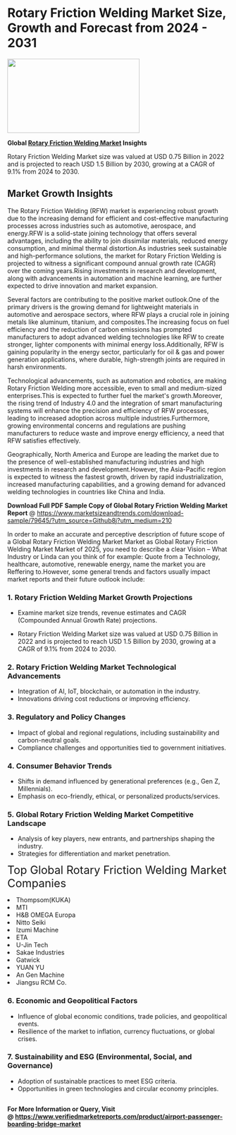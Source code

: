 <H1>Rotary Friction Welding Market Size, Growth and Forecast from 2024 - 2031</H1><img class="aligncenter size-medium wp-image-584254" src="https://thirdeyenews.in/wp-content/uploads/2024/09/Global-Market-Research-300x168.jpeg" alt="" width="300" height="168" /><p><strong>Global&nbsp;<a href="https://www.marketsizeandtrends.com/download-sample/79645/?utm_source=Github8j?utm_medium=210">Rotary Friction Welding Market</a> Insights</strong></p><p>Rotary Friction Welding Market size was valued at USD 0.75 Billion in 2022 and is projected to reach USD 1.5 Billion by 2030, growing at a CAGR of 9.1% from 2024 to 2030.</p><p><h2>Market Growth Insights</h2> <p>The Rotary Friction Welding (RFW) market is experiencing robust growth due to the increasing demand for efficient and cost-effective manufacturing processes across industries such as automotive, aerospace, and energy.RFW is a solid-state joining technology that offers several advantages, including the ability to join dissimilar materials, reduced energy consumption, and minimal thermal distortion.As industries seek sustainable and high-performance solutions, the market for Rotary Friction Welding is projected to witness a significant compound annual growth rate (CAGR) over the coming years.Rising investments in research and development, along with advancements in automation and machine learning, are further expected to drive innovation and market expansion.</p> <p>Several factors are contributing to the positive market outlook.One of the primary drivers is the growing demand for lightweight materials in automotive and aerospace sectors, where RFW plays a crucial role in joining metals like aluminum, titanium, and composites.The increasing focus on fuel efficiency and the reduction of carbon emissions has prompted manufacturers to adopt advanced welding technologies like RFW to create stronger, lighter components with minimal energy loss.Additionally, RFW is gaining popularity in the energy sector, particularly for oil & gas and power generation applications, where durable, high-strength joints are required in harsh environments.</p> <p>Technological advancements, such as automation and robotics, are making Rotary Friction Welding more accessible, even to small and medium-sized enterprises.This is expected to further fuel the market's growth.Moreover, the rising trend of Industry 4.0 and the integration of smart manufacturing systems will enhance the precision and efficiency of RFW processes, leading to increased adoption across multiple industries.Furthermore, growing environmental concerns and regulations are pushing manufacturers to reduce waste and improve energy efficiency, a need that RFW satisfies effectively.</p> <p>Geographically, North America and Europe are leading the market due to the presence of well-established manufacturing industries and high investments in research and development.However, the Asia-Pacific region is expected to witness the fastest growth, driven by rapid industrialization, increased manufacturing capabilities, and a growing demand for advanced welding technologies in countries like China and India.</p> <p><span class=""><strong>Download Full PDF Sample Copy of Global Rotary Friction Welding Market Report</strong> @ <a href="https://www.marketsizeandtrends.com/download-sample/79645/?utm_source=Github8j?utm_medium=210" target="_blank">https://www.marketsizeandtrends.com/download-sample/79645/?utm_source=Github8j?utm_medium=210</a></span></p><p>In order to make an accurate and perceptive description of future scope of a Global&nbsp;Rotary Friction Welding Market Market as Global&nbsp;Rotary Friction Welding Market Market of 2025, you need to describe a clear Vision &ndash; What Industry or Linda can you think of for example: Quote from a Technology, healthcare, automotive, renewable energy, name the market you are Reffering to.However, some general trends and factors usually impact market reports and their future outlook include:</p><h3>1.&nbsp;<strong>Rotary Friction Welding Market Growth Projections</strong></h3><ul><li>Examine market size trends, revenue estimates and CAGR (Compounded Annual Growth Rate) projections.</li><li><p>Rotary Friction Welding Market size was valued at USD 0.75 Billion in 2022 and is projected to reach USD 1.5 Billion by 2030, growing at a CAGR of 9.1% from 2024 to 2030.</p></li></ul><h3>2.&nbsp;<strong>Rotary Friction Welding Market Technological Advancements</strong></h3><ul><li>Integration of AI, IoT, blockchain, or automation in the industry.</li><li>Innovations driving cost reductions or improving efficiency.</li></ul><h3>3.&nbsp;<strong>Regulatory and Policy Changes</strong></h3><ul><li>Impact of global and regional regulations, including sustainability and carbon-neutral goals.</li><li>Compliance challenges and opportunities tied to government initiatives.</li></ul><h3>4.&nbsp;<strong>Consumer Behavior Trends</strong></h3><ul><li>Shifts in demand influenced by generational preferences (e.g., Gen Z, Millennials).</li><li>Emphasis on eco-friendly, ethical, or personalized products/services.</li></ul><h3>5.&nbsp;<strong>Global Rotary Friction Welding Market Competitive Landscape</strong></h3><ul><li>Analysis of key players, new entrants, and partnerships shaping the industry.</li><li>Strategies for differentiation and market penetration.</li></ul><p data-pm-slice="1 1 []"><span style="color: inherit; font-family: inherit; font-size: 25px;">Top Global Rotary Friction Welding Market Companies</span></p><div class="" data-test-id=""><p><li>Thompsom(KUKA)</li><li> MTI</li><li> H&B OMEGA Europa</li><li> Nitto Seiki</li><li> Izumi Machine</li><li> ETA</li><li> U-Jin Tech</li><li> Sakae Industries</li><li> Gatwick</li><li> YUAN YU</li><li> An Gen Machine</li><li> Jiangsu RCM Co.</li></p></div><h3>6.&nbsp;<strong>Economic and Geopolitical Factors</strong></h3><ul><li>Influence of global economic conditions, trade policies, and geopolitical events.</li><li>Resilience of the market to inflation, currency fluctuations, or global crises.</li></ul><h3>7.&nbsp;<strong>Sustainability and ESG (Environmental, Social, and Governance)</strong></h3><ul><li>Adoption of sustainable practices to meet ESG criteria.</li><li>Opportunities in green technologies and circular economy principles.</li></ul><h2><strong style="font-size: 14px;">For More Information or Query, Visit @&nbsp;</strong><a style="background-color: #ffffff; font-size: 14px;" href="https://www.marketsizeandtrends.com/report/rotary-friction-welding-market/" target="_blank">https://www.verifiedmarketreports.com/product/airport-passenger-boarding-bridge-market</a></h2>